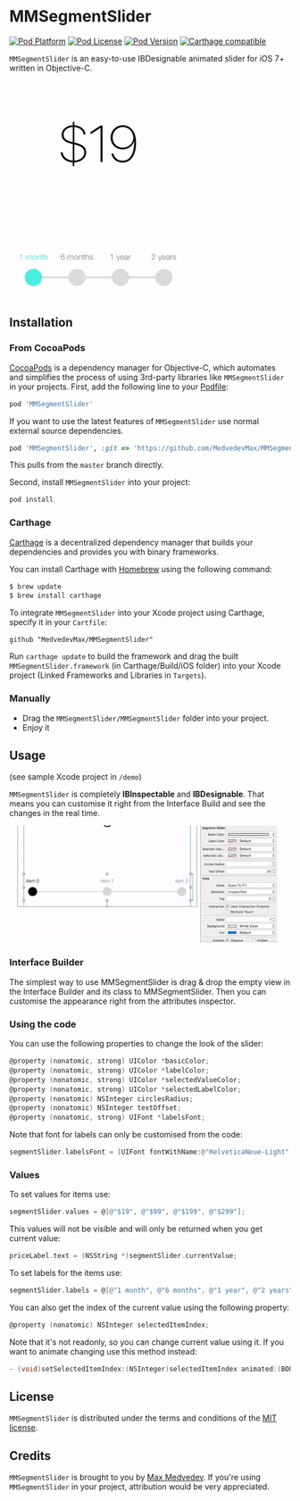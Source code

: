 # MMSegmentSlider

[![Pod Platform](https://img.shields.io/cocoapods/p/MMSegmentSlider.svg?style=flat)](https://cocoapods.org/pods/MMSegmentSlider)
[![Pod License](https://img.shields.io/cocoapods/l/MMSegmentSlider.svg?style=flat)](https://github.com/MedvedevMax/MMSegmentSlider/blob/master/LICENSE)
[![Pod Version](https://img.shields.io/cocoapods/v/MMSegmentSlider.svg?style=flat)](https://cocoapods.org/pods/MMSegmentSlider)
[![Carthage compatible](https://img.shields.io/badge/Carthage-compatible-4BC51D.svg?style=flat)](https://github.com/Carthage/Carthage)

`MMSegmentSlider` is an easy-to-use IBDesignable animated slider for iOS 7+ written in Objective-C.

![MMSegmentSlider](readme-assets/slider-demo.gif)

## Installation

### From CocoaPods

[CocoaPods](http://cocoapods.org) is a dependency manager for Objective-C, which automates and simplifies the process of using 3rd-party libraries like `MMSegmentSlider` in your projects. First, add the following line to your [Podfile](http://guides.cocoapods.org/using/using-cocoapods.html):

```ruby
pod 'MMSegmentSlider'
```

If you want to use the latest features of `MMSegmentSlider` use normal external source dependencies.

```ruby
pod 'MMSegmentSlider', :git => 'https://github.com/MedvedevMax/MMSegmentSlider'
```

This pulls from the `master` branch directly.

Second, install `MMSegmentSlider` into your project:

```ruby
pod install
```

### Carthage 

[Carthage](https://github.com/Carthage/Carthage) is a decentralized dependency manager that builds your dependencies and provides you with binary frameworks.

You can install Carthage with [Homebrew](http://brew.sh/) using the following command:

```bash
$ brew update
$ brew install carthage
```

To integrate `MMSegmentSlider` into your Xcode project using Carthage, specify it in your `Cartfile`:

```ogdl
github "MedvedevMax/MMSegmentSlider"
```

Run `carthage update` to build the framework and drag the built `MMSegmentSlider.framework` (in Carthage/Build/iOS folder) into your Xcode project (Linked Frameworks and Libraries in `Targets`).


### Manually

* Drag the `MMSegmentSlider/MMSegmentSlider` folder into your project.
* Enjoy it

## Usage

(see sample Xcode project in `/demo`)

`MMSegmentSlider` is completely **IBInspectable** and **IBDesignable**. That means you can customise it right from the Interface Build and see the changes in the real time.

![MMSegmentSlider](readme-assets/slider-demo-inspectable.gif)

### Interface Builder

The simplest way to use MMSegmentSlider is drag & drop the empty view in the Interface Builder and its class to MMSegmentSlider. Then you can customise the appearance right from the attributes inspector.

### Using the code

You can use the following properties to change the look of the slider:

```objective-c
@property (nonatomic, strong) UIColor *basicColor;
@property (nonatomic, strong) UIColor *labelColor;
@property (nonatomic, strong) UIColor *selectedValueColor;
@property (nonatomic, strong) UIColor *selectedLabelColor;
@property (nonatomic) NSInteger circlesRadius;
@property (nonatomic) NSInteger textOffset;
@property (nonatomic, strong) UIFont *labelsFont;
```

Note that font for labels can only be customised from the code:
```objective-c
segmentSlider.labelsFont = [UIFont fontWithName:@"HelveticaNeue-Light" size:14.0f];
```

### Values

To set values for items use:
```objective-c
segmentSlider.values = @[@"$19", @"$99", @"$199", @"$299"];
```
This values will not be visible and will only be returned when you get current value:
```objective-c
priceLabel.text = (NSString *)segmentSlider.currentValue;
```
To set labels for the items use:
```objective-c
segmentSlider.labels = @[@"1 month", @"6 months", @"1 year", @"2 years"];
```
You can also get the index of the current value using the following property:
```objective-c
@property (nonatomic) NSInteger selectedItemIndex;
```

Note that it's not readonly, so you can change current value using it. If you want to animate changing use this method instead:
```objective-c
- (void)setSelectedItemIndex:(NSInteger)selectedItemIndex animated:(BOOL)animated;
```

## License

`MMSegmentSlider` is distributed under the terms and conditions of the [MIT license](https://github.com/MedvedevMax/MMSegmentSlider/blob/master/LICENSE).

## Credits

`MMSegmentSlider` is brought to you by [Max Medvedev](https://twitter.com/max_medvedev). If you're using `MMSegmentSlider` in your project, attribution would be very appreciated.

